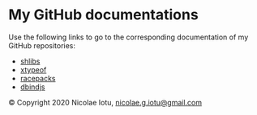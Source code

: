 # My GitHub documentations

Use the following links to go to the corresponding documentation of my GitHub repositories:
- [shlibs](./shlibs "shlibs documentation")
- [xtypeof](./xtypeof "xtypeof documentation")
- [racepacks](./racepacks "racepacks documentation")
- [dbindjs](./dbindjs "dbindjs documentation")

&copy; Copyright 2020 Nicolae Iotu, nicolae.g.iotu@gmail.com
